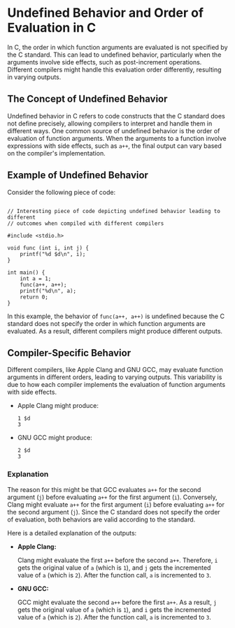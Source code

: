 <h1>Undefined Behavior and Order of Evaluation in C</h1>

<p>
In C, the order in which function arguments are evaluated is not specified by the C standard. This can lead to undefined behavior, particularly when the arguments involve side effects, such as post-increment operations. Different compilers might handle this evaluation order differently, resulting in varying outputs.
</p>

<h2>The Concept of Undefined Behavior</h2>

<p>
Undefined behavior in C refers to code constructs that the C standard does not define precisely, allowing compilers to interpret and handle them in different ways. One common source of undefined behavior is the order of evaluation of function arguments. When the arguments to a function involve expressions with side effects, such as <code>a++</code>, the final output can vary based on the compiler's implementation.
</p>

<h2>Example of Undefined Behavior</h2>

<p>
Consider the following piece of code:
</p>

<pre><code>
// Interesting piece of code depicting undefined behavior leading to different
// outcomes when compiled with different compilers

#include &lt;stdio.h&gt;

void func (int i, int j) {
    printf("%d $d\n", i);
}

int main() {
    int a = 1;
    func(a++, a++);
    printf("%d\n", a);
    return 0;
}
</code></pre>

<p>
In this example, the behavior of <code>func(a++, a++)</code> is undefined because the C standard does not specify the order in which function arguments are evaluated. As a result, different compilers might produce different outputs.
</p>

<h2>Compiler-Specific Behavior</h2>

<p>
Different compilers, like Apple Clang and GNU GCC, may evaluate function arguments in different orders, leading to varying outputs. This variability is due to how each compiler implements the evaluation of function arguments with side effects.
</p>

<ul>
    <li>Apple Clang might produce: <pre><code>1 $d
3</code></pre></li>
    <li>GNU GCC might produce: <pre><code>2 $d
3</code></pre></li>
</ul>

<h3>Explanation</h3>

<p>
The reason for this might be that GCC evaluates <code>a++</code> for the second argument (<code>j</code>) before evaluating <code>a++</code> for the first argument (<code>i</code>). Conversely, Clang might evaluate <code>a++</code> for the first argument (<code>i</code>) before evaluating <code>a++</code> for the second argument (<code>j</code>). Since the C standard does not specify the order of evaluation, both behaviors are valid according to the standard.
</p>

<p>
Here is a detailed explanation of the outputs:
</p>

<ul>
    <li>
        <strong>Apple Clang:</strong>
        <p>
        Clang might evaluate the first <code>a++</code> before the second <code>a++</code>. Therefore, <code>i</code> gets the original value of <code>a</code> (which is <code>1</code>), and <code>j</code> gets the incremented value of <code>a</code> (which is <code>2</code>). After the function call, <code>a</code> is incremented to <code>3</code>.
        </p>
    </li>
    <li>
        <strong>GNU GCC:</strong>
        <p>
        GCC might evaluate the second <code>a++</code> before the first <code>a++</code>. As a result, <code>j</code> gets the original value of <code>a</code> (which is <code>1</code>), and <code>i</code> gets the incremented value of <code>a</code> (which is <code>2</code>). After the function call, <code>a</code> is incremented to <code>3</code>.
        </p>
    </li>
</ul>

